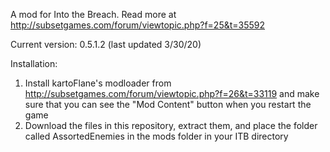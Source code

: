A mod for Into the Breach. Read more at http://subsetgames.com/forum/viewtopic.php?f=25&t=35592

Current version: 0.5.1.2 (last updated 3/30/20)

Installation:
1. Install kartoFlane's modloader from http://subsetgames.com/forum/viewtopic.php?f=26&t=33119 and make sure that you can see the "Mod Content" button when you restart the game
2. Download the files in this repository, extract them, and place the folder called AssortedEnemies in the mods folder in your ITB directory
